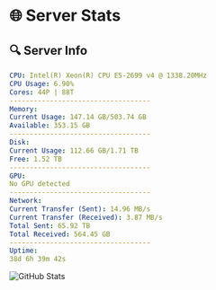 # 🌐 Server Stats
## 🔍 Server Info
```yaml
CPU: Intel(R) Xeon(R) CPU E5-2699 v4 @ 1338.20MHz
CPU Usage: 6.90%
Cores: 44P | 88T
-----------------------------------
Memory:
Current Usage: 147.14 GB/503.74 GB
Available: 353.15 GB
-----------------------------------
Disk:
Current Usage: 112.66 GB/1.71 TB
Free: 1.52 TB
-----------------------------------
GPU:
No GPU detected
-----------------------------------
Network:
Current Transfer (Sent): 14.96 MB/s
Current Transfer (Received): 3.87 MB/s
Total Sent: 65.92 TB
Total Received: 564.45 GB
-----------------------------------
Uptime:
38d 6h 39m 42s
```
![GitHub Stats](https://img.shields.io/badge/Updated-2025-04-15_04:02:31-blue)